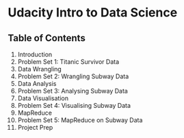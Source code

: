# Udacity Intro to Data Science

## Table of Contents
  1. Introduction
  2. Problem Set 1: Titanic Survivor Data
  3. Data Wrangling
  4. Problem Set 2: Wrangling Subway Data
  5. Data Analysis
  6. Problem Set 3: Analysing Subway Data
  7. Data Visualisation
  8. Problem Set 4: Visualising Subway Data
  9. MapReduce
  10. Problem Set 5: MapReduce on Subway Data
  11. Project Prep
